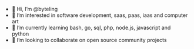 - 👋 Hi, I’m @byteling
- 👀 I’m interested in software development, saas, paas, iaas and computer art
- 🌱 I’m currently learning bash, go, sql, php, node.js, javascript and python
- 💞️ I’m looking to collaborate on open source community projects


<!---
byteling/byteling is a ✨ special ✨ repository because its `README.md` (this file) appears on your GitHub profile.
You can click the Preview link to take a look at your changes.
--->
